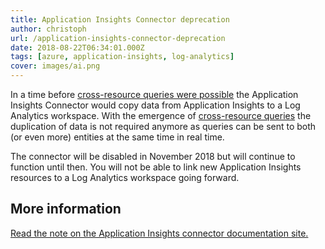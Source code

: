 ```yaml
---
title: Application Insights Connector deprecation
author: christoph
url: /application-insights-connector-deprecation
date: 2018-08-22T06:34:01.000Z
tags: [azure, application-insights, log-analytics]
cover: images/ai.png
---
```


In a time before [cross-resource queries were possible](https://docs.microsoft.com/en-us/azure/log-analytics/log-analytics-cross-workspace-search) the Application Insights Connector would copy data from Application Insights to a Log Analytics workspace. With the emergence of [cross-resource queries](https://docs.microsoft.com/en-us/azure/log-analytics/log-analytics-cross-workspace-search) the duplication of data is not required anymore as queries can be sent to both (or even more) entities at the same time in real time.

The connector will be disabled in November 2018 but will continue to function until then. You will not be able to link new Application Insights resources to a Log Analytics workspace going forward.

## More information

[Read the note on the Application Insights connector documentation site.](https://docs.microsoft.com/en-us/azure/log-analytics/log-analytics-app-insights-connector)
